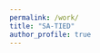 ```yaml
---
permalink: /work/
title: "SA-TIED"
author_profile: true
---
```

<!-- Google tag (gtag.js) -->
<script async src="https://www.googletagmanager.com/gtag/js?id=G-CCD8WD25BZ"></script>
<script>
  window.dataLayer = window.dataLayer || [];
  function gtag(){dataLayer.push(arguments);}
  gtag('js', new Date());

  gtag('config', 'G-CCD8WD25BZ');
</script>

<meta http-equiv="refresh" content="0; URL='https://sa-tied.wider.unu.edu/data'" />
